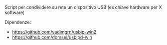 Script per condividere su rete un dispositivo USB (es chiave hardware per X software)

Dipendenze:
- https://github.com/vadimgrn/usbip-win2
- https://github.com/dorssel/usbipd-win
